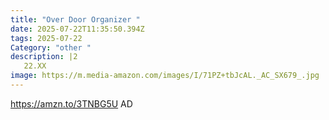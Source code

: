 ```yaml
---
title: "Over Door Organizer "
date: 2025-07-22T11:35:50.394Z
tags: 2025-07-22
Category: "other "
description: |2
   22.XX
image: https://m.media-amazon.com/images/I/71PZ+tbJcAL._AC_SX679_.jpg
---
```

https://amzn.to/3TNBG5U AD